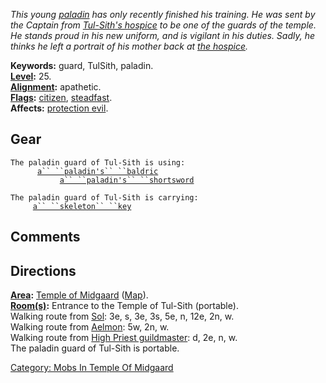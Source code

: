 *This young [paladin](:Category:_Paladins "wikilink") has only recently
finished his training. He was sent by the Captain from [Tul-Sith's
hospice](:Category:_Tul-Sith's_Hospice "wikilink") to be one of the
guards of the temple. He stands proud in his new uniform, and is
vigilant in his duties. Sadly, he thinks he left a portrait of his
mother back at [the hospice](:Category:_Tul-Sith's_Hospice "wikilink").*

**Keywords:** guard, TulSith, paladin.  
**[Level](Level "wikilink"):** 25.  
**[Alignment](Alignment "wikilink"):** apathetic.  
**[Flags](:Category:_Mob_Types "wikilink"):**
[citizen](Citizen_Mobs "wikilink"),
[steadfast](Sentinel_Mobs "wikilink").  
**Affects:** [protection evil](Protection_Evil "wikilink").  

## Gear

`The paladin guard of Tul-Sith is using:`  
<worn on body>`      `[`a`` ``paladin's`` ``baldric`](Paladin's_Baldric "wikilink")  
<wielded>`           `[`a`` ``paladin's`` ``shortsword`](Paladin's_Shortsword_(Temple_of_Midgaard) "wikilink")

`The paladin guard of Tul-Sith is carrying:`  
`     `[`a`` ``skeleton`` ``key`](Skeleton_Key "wikilink")

## Comments

## Directions

**[Area](:Category:_Areas "wikilink"):** [Temple of
Midgaard](:Category:_Temple_Of_Midgaard "wikilink")
([Map](Temple_Of_Midgaard_Map "wikilink")).  
**[Room(s)](:Category:_Rooms "wikilink"):** Entrance to the Temple of
Tul-Sith (portable).  
Walking route from [Sol](Sol "wikilink"): 3e, s, 3e, 3s, 5e, n, 12e, 2n,
w.  
Walking route from [Aelmon](Aelmon "wikilink"): 5w, 2n, w.  
Walking route from [High Priest
guildmaster](Guildmaster_(cleric) "wikilink"): d, 2e, n, w.  
The paladin guard of Tul-Sith is portable.  

[Category: Mobs In Temple Of
Midgaard](Category:_Mobs_In_Temple_Of_Midgaard "wikilink")
